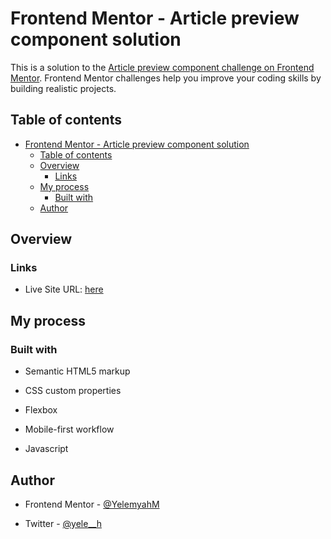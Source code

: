 
# Frontend Mentor - Article preview component solution

  

This is a solution to the [Article preview component challenge on Frontend Mentor](https://www.frontendmentor.io/challenges/article-preview-component-dYBN_pYFT). Frontend Mentor challenges help you improve your coding skills by building realistic projects.

## Table of contents

  

- [Frontend Mentor - Article preview component solution](#frontend-mentor---article-preview-component-solution)
  - [Table of contents](#table-of-contents)
  - [Overview](#overview)
    - [Links](#links)
  - [My process](#my-process)
    - [Built with](#built-with)
  - [Author](#author)
  

## Overview


### Links

 
- Live Site URL: [here](https://article-preview-component-gamma-sooty.vercel.app/)

  

## My process

  

### Built with

  

- Semantic HTML5 markup

- CSS custom properties

- Flexbox

- Mobile-first workflow

- Javascript

## Author

- Frontend Mentor - [@YelemyahM](https://www.frontendmentor.io/profile/YelemyahM)

- Twitter - [@yele__h](https://www.twitter.com/yele__h)

